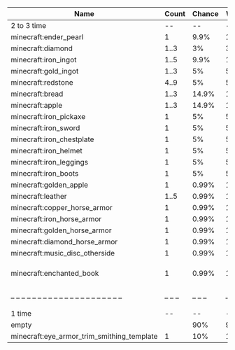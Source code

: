 | Name                                       | Count | Chance | Weight | Comment                                    |
| ------------------------------------------ | ----- | ------ | ------ | ------------------------------------------ |
| 2 to 3 time                                |    -- |     -- |     -- |                                            |
| minecraft:ender_pearl                      |     1 |   9.9% | 10/101 |                                            |
| minecraft:diamond                          |  1..3 |     3% |  3/101 |                                            |
| minecraft:iron_ingot                       |  1..5 |   9.9% | 10/101 |                                            |
| minecraft:gold_ingot                       |  1..3 |     5% |  5/101 |                                            |
| minecraft:redstone                         |  4..9 |     5% |  5/101 |                                            |
| minecraft:bread                            |  1..3 |  14.9% | 15/101 |                                            |
| minecraft:apple                            |  1..3 |  14.9% | 15/101 |                                            |
| minecraft:iron_pickaxe                     |     1 |     5% |  5/101 |                                            |
| minecraft:iron_sword                       |     1 |     5% |  5/101 |                                            |
| minecraft:iron_chestplate                  |     1 |     5% |  5/101 |                                            |
| minecraft:iron_helmet                      |     1 |     5% |  5/101 |                                            |
| minecraft:iron_leggings                    |     1 |     5% |  5/101 |                                            |
| minecraft:iron_boots                       |     1 |     5% |  5/101 |                                            |
| minecraft:golden_apple                     |     1 |  0.99% |  1/101 |                                            |
| minecraft:leather                          |  1..5 |  0.99% |  1/101 |                                            |
| minecraft:copper_horse_armor               |     1 |  0.99% |  1/101 |                                            |
| minecraft:iron_horse_armor                 |     1 |  0.99% |  1/101 |                                            |
| minecraft:golden_horse_armor               |     1 |  0.99% |  1/101 |                                            |
| minecraft:diamond_horse_armor              |     1 |  0.99% |  1/101 |                                            |
| minecraft:music_disc_otherside             |     1 |  0.99% |  1/101 |                                            |
| minecraft:enchanted_book                   |     1 |  0.99% |  1/101 | enchantments: {level: 30, #on_random_loot} |
| – – – – – – – – – – – – – – – – – – – – –  | – – – | – – –  | – – –  | – – – – – – – – – – – – – – – – – – – – –  |
| 1 time                                     |    -- |     -- |     -- |                                            |
| empty                                      |       |    90% |   9/10 |                                            |
| minecraft:eye_armor_trim_smithing_template |     1 |    10% |   1/10 |                                            |
